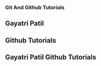 ### Git And Github Tutorials

## Gayatri Patil

## Github Tutorials

## Gayatri Patil Github Tutorials
